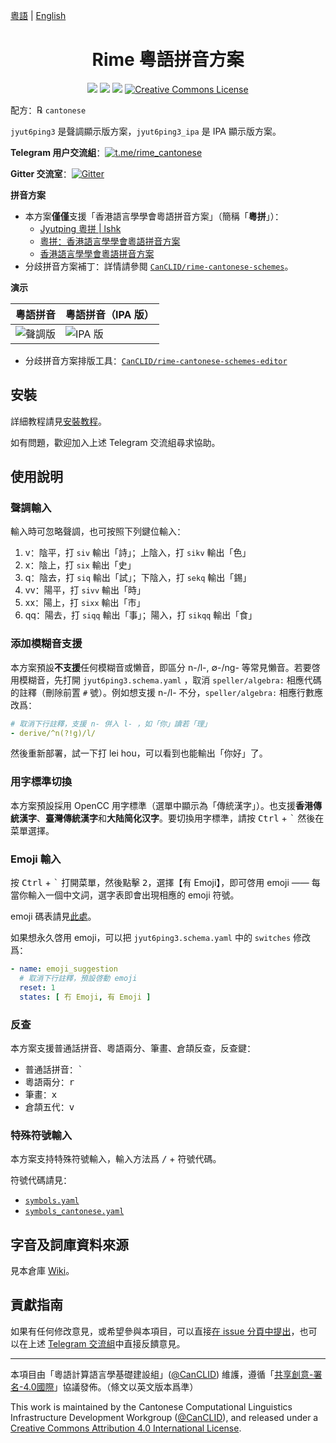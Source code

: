 [粵語](README.md) | [English](README-en.md)

<div lang="cmn">

<h1 align="center">Rime 粵語拼音方案</h1>

<p align="center">
<a href="https://github.com/rime/rime-cantonese/issues"><img src="https://img.shields.io/badge/%E6%AD%A1%E8%BF%8E-%E5%8F%83%E8%88%87%E8%B2%A2%E7%8D%BB-1dd3b0?style=for-the-badge&logo=github"/></a>
<a href="https://github.com/rime/rime-cantonese/releases"><img src="https://img.shields.io/github/v/release/rime/rime-cantonese?color=38618c&label=%E7%A9%A9%E5%AE%9A%E7%99%BC%E4%BD%88%E7%89%88%E6%9C%AC&style=for-the-badge"/></a>
<a href="https://travis-ci.com/github/rime/rime-cantonese"><img src="https://img.shields.io/travis/com/rime/rime-cantonese?label=%E5%B0%81%E8%A3%9D%E7%A8%8B%E5%BC%8F&logo=travis-ci&logoColor=white&style=for-the-badge"/></a>
<a rel="license" href="http://creativecommons.org/licenses/by/4.0/"><img alt="Creative Commons License" style="border-width:0" src="https://img.shields.io/github/license/rime/rime-cantonese?color=blue&label=%E6%8E%88%E6%AC%8A%E6%A2%9D%E6%AC%BE&logo=creative-commons&logoColor=white&style=for-the-badge"/></a>
</p>

配方：℞ `cantonese`

`jyut6ping3` 是聲調顯示版方案，`jyut6ping3_ipa` 是 IPA 顯示版方案。

**Telegram 用户交流組**：[![t.me/rime_cantonese](https://img.shields.io/badge/rime_cantonese-blue?style=flat-square&logo=telegram)](https://t.me/rime_cantonese)

**Gitter 交流室**：[![Gitter](https://img.shields.io/badge/rime_cantonese-blueviolet?style=flat-square&logo=gitter)](https://gitter.im/rime-cantonese/community?utm_source=badge&utm_medium=badge&utm_campaign=pr-badge)

**拼音方案**

- 本方案**僅僅**支援「香港語言學學會粵語拼音方案」（簡稱「**粵拼**」）：
    - [Jyutping 粵拼 | lshk](https://www.lshk.org/jyutping)
    - [粵拼：香港語言學學會粵語拼音方案](https://www.jyutping.org/jyutping/)
    - [香港語言學學會粵語拼音方案](https://zh.wikipedia.org/wiki/香港語言學學會粵語拼音方案)
- 分歧拼音方案補丁：詳情請參閱 [`CanCLID/rime-cantonese-schemes`](https://github.com/CanCLID/rime-cantonese-schemes)。

**演示**

| 粵語拼音                   | 粵語拼音（IPA 版）        |
| -------------------------- | ------------------------- |
| ![聲調版](./demo/tone.gif) | ![IPA 版](./demo/ipa.gif) |

* 分歧拼音方案排版工具：[`CanCLID/rime-cantonese-schemes-editor`](https://github.com/CanCLID/rime-cantonese-schemes-editor)

## 安裝

詳細教程請見[安裝教程](https://github.com/rime/rime-cantonese/releases)。

如有問題，歡迎加入上述 Telegram 交流組尋求協助。

## 使用說明

### 聲調輸入

輸入時可忽略聲調，也可按照下列鍵位輸入：

1. v：陰平，打 `siv` 輸出「詩」；上陰入，打 `sikv` 輸出「色」
2. x：陰上，打 `six` 輸出「史」
3. q：陰去，打 `siq` 輸出「試」；下陰入，打 `sekq` 輸出「錫」
4. vv：陽平，打 `sivv` 輸出「時」
5. xx：陽上，打 `sixx` 輸出「市」
6. qq：陽去，打 `siqq` 輸出「事」；陽入，打 `sikqq` 輸出「食」

### 添加模糊音支援

本方案預設**不支援**任何模糊音或懶音，即區分 n-/l-, &empty;-/ng- 等常見懶音。若要啓用模糊音，先打開 `jyut6ping3.schema.yaml` ，取消 `speller/algebra:` 相應代碼的註釋（刪除前置 `#` 號）。例如想支援 n-/l- 不分，`speller/algebra:` 相應行數應改爲：

```yaml
# 取消下行註釋，支援 n- 併入 l- ，如「你」讀若「理」
- derive/^n(?!g)/l/
```

然後重新部署，試一下打 lei hou，可以看到也能輸出「你好」了。

### 用字標準切換

本方案預設採用 OpenCC 用字標準（選單中顯示為「傳統漢字」）。也支援**香港傳統漢字**、**臺灣傳統漢字**和**大陆简化汉字**。要切換用字標準，請按 <kbd>Ctrl</kbd> + <kbd>`</kbd> 然後在菜單選擇。

### Emoji 輸入

按 <kbd>Ctrl</kbd> + <kbd>`</kbd> 打開菜單，然後點擊 <kbd>2</kbd>，選擇【有 Emoji】，即可啓用 emoji —— 每當你輸入一個中文詞，選字表即會出現相應的 emoji 符號。

emoji 碼表請見[此處](https://github.com/rime/rime-emoji/tree/master/opencc)。

如果想永久啓用 emoji，可以把 `jyut6ping3.schema.yaml` 中的 `switches` 修改爲：

```yaml
- name: emoji_suggestion
  # 取消下行註釋，預設啓動 emoji
  reset: 1
  states: [ 冇 Emoji, 有 Emoji ]
```

### 反查

本方案支援普通話拼音、粵語兩分、筆畫、倉頡反查，反查鍵：

- 普通話拼音：<kbd>`</kbd>
- 粵語兩分：<kbd>r</kbd>
- 筆畫：<kbd>x</kbd>
- 倉頡五代：<kbd>v</kbd>

### 特殊符號輸入

本方案支持特殊符號輸入，輸入方法爲 <kbd>/</kbd> + 符號代碼。

符號代碼請見：

- [`symbols.yaml`](https://github.com/rime/rime-prelude/blob/master/symbols.yaml)
- [`symbols_cantonese.yaml`](symbols_cantonese.yaml)

## 字音及詞庫資料來源

見本倉庫 [Wiki](https://github.com/rime/rime-cantonese/wiki)。

## 貢獻指南

如果有任何修改意見，或希望參與本項目，可以直接[在 issue 分頁中提出](https://github.com/rime/rime-cantonese/issues)，也可以在上述 [Telegram 交流組](https://t.me/rime_cantonese)中直接反饋意見。

---

本項目由「粵語計算語言學基礎建設組」([@CanCLID](https://github.com/CanCLID)) 維護，遵循「[共享創意-署名-4.0國際](http://creativecommons.org/licenses/by/4.0/)」協議發佈。（條文以英文版本爲準）
</div>

This work is maintained by the Cantonese Computational Linguistics Infrastructure Development Workgroup ([@CanCLID](https://github.com/CanCLID)), and released under a [Creative Commons Attribution 4.0 International License](http://creativecommons.org/licenses/by/4.0/).
